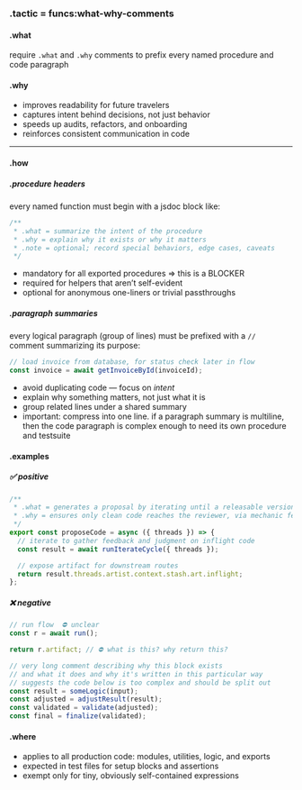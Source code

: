 
### .tactic = funcs:what-why-comments

#### .what
require `.what` and `.why` comments to prefix every named procedure and code paragraph

#### .why
- improves readability for future travelers
- captures intent behind decisions, not just behavior
- speeds up audits, refactors, and onboarding
- reinforces consistent communication in code

---

#### .how

##### .procedure headers

every named function must begin with a jsdoc block like:

```ts
/**
 * .what = summarize the intent of the procedure
 * .why = explain why it exists or why it matters
 * .note = optional; record special behaviors, edge cases, caveats
 */
```

- mandatory for all exported procedures => this is a BLOCKER
- required for helpers that aren’t self-evident
- optional for anonymous one-liners or trivial passthroughs


##### .paragraph summaries

every logical paragraph (group of lines) must be prefixed with a `//` comment summarizing its purpose:

```ts
// load invoice from database, for status check later in flow
const invoice = await getInvoiceById(invoiceId);
```

- avoid duplicating code — focus on *intent*
- explain why something matters, not just what it is
- group related lines under a shared summary
- important: compress into one line. if a paragraph summary is multiline, then the code paragraph is complex enough to need its own procedure and testsuite


#### .examples

##### ✅ positive

```ts
/**
 * .what = generates a proposal by iterating until a releasable version is judged
 * .why = ensures only clean code reaches the reviewer, via mechanic feedback loop
 */
export const proposeCode = async ({ threads }) => {
  // iterate to gather feedback and judgment on inflight code
  const result = await runIterateCycle({ threads });

  // expose artifact for downstream routes
  return result.threads.artist.context.stash.art.inflight;
};
```

##### ❌ negative

```ts
// run flow  ⛔ unclear
const r = await run();

return r.artifact; // ⛔ what is this? why return this?

// very long comment describing why this block exists
// and what it does and why it's written in this particular way
// suggests the code below is too complex and should be split out
const result = someLogic(input);
const adjusted = adjustResult(result);
const validated = validate(adjusted);
const final = finalize(validated);
```

#### .where

- applies to all production code: modules, utilities, logic, and exports
- expected in test files for setup blocks and assertions
- exempt only for tiny, obviously self-contained expressions
